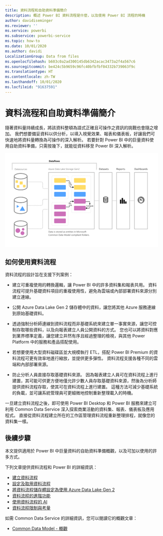 ```yaml
---
title: 資料流程和自助資料準備簡介
description: 概述 Power BI 資料流程是什麼，以及使用 Power BI 流程的時機
author: davidiseminger
ms.reviewer: ''
ms.service: powerbi
ms.subservice: powerbi-service
ms.topic: how-to
ms.date: 10/01/2020
ms.author: davidi
LocalizationGroup: Data from files
ms.openlocfilehash: b603c0a2ad300145db6342acac3473a2f4a567c6
ms.sourcegitcommit: be424c5b9659c96fc40bfbfbf04332b739063f9c
ms.translationtype: HT
ms.contentlocale: zh-TW
ms.lasthandoff: 10/01/2020
ms.locfileid: "91637591"
---
```

# <a name="introduction-to-dataflows-and-self-service-data-prep"></a>資料流程和自助資料準備簡介

隨著資料量持續成長，將該資料整頓為語式正確且可操作之資訊的挑戰也會隨之增加。 我們想要備妥資料以供分析，以填入視覺效果、報表和儀表板，好讓我們可快速地將資料量轉換為可操作的深入解析。 若要針對 Power BI 中的巨量資料使用自助資料準備，只需按幾下，就能從資料移至 Power BI 深入解析。

![資料流程](media/dataflows-introduction-self-service-flow.png)

## <a name="when-to-use-dataflows"></a>如何使用資料流程

資料流程的設計旨在支援下列案例：

* 建立可重複使用的轉換邏輯，讓 Power BI 中的許多資料集和報表共用。 資料流程可提升基礎資料項目的重複使用性，避免為雲端或內部部署資料來源分別建立連線。

* 公開 Azure Data Lake Gen 2 儲存體中的資料，讓您將其他 Azure 服務連線到原始基礎資料。

* 透過強制分析師連線到資料流程而非基礎系統來建立單一事實來源，讓您可控制存取哪些資料，以及向報表建立人員公開資料的方式。 您也可以將資料對應到業界標準定義，讓您建立井然有序且經過整理的檢視，與其他 Power Platform 中的服務和產品搭配使用。

* 若想要使用大型資料磁碟區並大規模執行 ETL，搭配 Power BI Premium 的資料流程可更有效率地進行縮放，並提供更多彈性。 資料流程支援各種不同的雲端和內部部署來源。 

* 防止分析人員直接存取基礎資料來源。 因為報表建立人員可在資料流程上進行建置，其可能可供更方便地僅允許少數人員存取基礎資料來源，然後為分析師提供資料流程存取，使其可在資料流程上進行建置。 這種方法可減少基礎系統的負載，並可讓系統管理員可更細微地控制重新整理載入的時機。

一旦建立資料流程之後，即可使用 Power BI Desktop 和 Power BI 服務來建立可利用 Common Data Service 深入探索商業活動的資料集、報表、儀表板及應用程式。 直接從資料流程建立所在的工作區管理資料流程重新整理排程，就像您的資料集一樣。

## <a name="next-steps"></a>後續步驟
本文提供適用於 Power BI 中巨量資料的自助資料準備概觀，以及可加以使用的許多方式。 

下列文章提供資料流程和 Power BI 的詳細資訊：

* [建立資料流程](dataflows-create.md)
* [設定及取用資料流程](dataflows-configure-consume.md)
* [將資料流程儲存體設定為使用 Azure Data Lake Gen 2](dataflows-azure-data-lake-storage-integration.md)
* [資料流程的進階功能](dataflows-premium-features.md)
* [使用資料流程的 AI](dataflows-machine-learning-integration.md)
* [資料流程限制與考量](dataflows-features-limitations.md)


如需 Common Data Service 的詳細資訊，您可以閱讀它的概觀文章：
* [Common Data Model - 概觀](https://docs.microsoft.com/powerapps/common-data-model/overview)